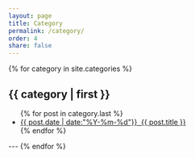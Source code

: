 ```yaml
---
layout: page
title: Category
permalink: /category/
order: 4
share: false
---
```


<!-- <ul class="inline">
    {% for category in site.categories %}
    <li><a href="{{ '/search/?t=' | prepend: site.baseurl }}{{ category[0] }}">#{{ category[0] }}</a></li>
    {% endfor %}
</ul> -->

{% for category in site.categories %}
<h2>{{ category | first }}</h2>
<!-- </span>{{ category | last | size }}</span> -->
<ul class="arc-list">
    {% for post in category.last %}
        <li><a href="{{ post.url }}">{{ post.date | date:"%Y-%m-%d"}}&nbsp;&nbsp;{{ post.title }}</a></li>
    {% endfor %}
</ul>
---
{% endfor %}
